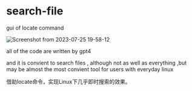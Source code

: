 # search-file
gui of locate command

![Screenshot from 2023-07-25 19-58-12](https://github.com/bb33bb/search-file/assets/5463104/330c6fc0-508e-4555-b18a-cbed9edee5dd)

all of the code are written by gpt4

and it is convient to search files , although not as well as everything ,but may be almost the most convient tool for users with everyday linux


借助locate命令，实现Linux下几乎即时搜索的效果。
